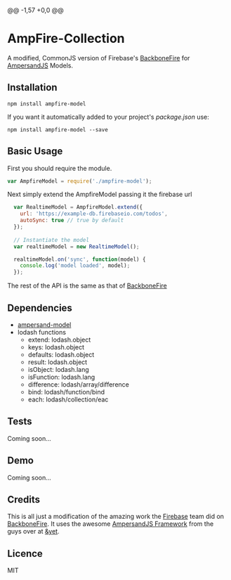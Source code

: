 @@ -1,57 +0,0 @@
# AmpFire-Collection
A modified, CommonJS version of Firebase's [BackboneFire](https://github.com/firebase/backbonefire) for [AmpersandJS](http://ampersandjs.com/) Models.

## Installation
```
npm install ampfire-model
```
If you want it automatically added to your project's *package.json* use:
```
npm install ampfire-model --save
```

## Basic Usage
First you should require the module.
``` javascript
var AmpfireModel = require('./ampfire-model');
```
Next simply extend the AmpfireModel passing it the firebase url
```javascript
  var RealtimeModel = AmpfireModel.extend({
    url: 'https://example-db.firebaseio.com/todos',
    autoSync: true // true by default
  });
 
  // Instantiate the model
  var realtimeModel = new RealtimeModel();

  realtimeModel.on('sync', function(model) {
    console.log('model loaded', model);
  });
```
The rest of the API is the same as that of [BackboneFire](https://github.com/firebase/backbonefire)

## Dependencies
- [ampersand-model](https://github.com/AmpersandJS/ampersand-model)
- lodash functions
    + extend: lodash.object
    + keys: lodash.object
    + defaults: lodash.object
    + result: lodash.object
    + isObject: lodash.lang
    + isFunction: lodash.lang
    + difference: lodash/array/difference
    + bind: lodash/function/bind
    + each: lodash/collection/eac

## Tests
Coming soon...

## Demo
Coming soon...

## Credits
This is all just a modification of the amazing work the [Firebase](https://github.com/firebase) team did on [BackboneFire](https://github.com/firebase/backbonefire). It uses the awesome [AmpersandJS Framework](http://ampersandjs.com/) from the guys over at [&yet](https://github.com/andyet).

## Licence
MIT
